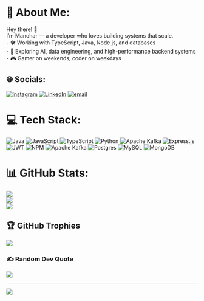 # 💫 About Me:
Hey there! 👋  <br>I’m Manohar — a developer who loves building systems that scale.  <br>- 🛠️ Working with TypeScript, Java, Node.js, and databases  <br>- 🚀 Exploring AI, data engineering, and high-performance backend systems  <br>- 🎮 Gamer on weekends, coder on weekdays  <br>


## 🌐 Socials:
[![Instagram](https://img.shields.io/badge/Instagram-%23E4405F.svg?logo=Instagram&logoColor=white)](https://instagram.com/manohar_yekkala) [![LinkedIn](https://img.shields.io/badge/LinkedIn-%230077B5.svg?logo=linkedin&logoColor=white)](https://linkedin.com/in/manoharyekkala) [![email](https://img.shields.io/badge/Email-D14836?logo=gmail&logoColor=white)](mailto:manohar.yekkala@gmail.com) 

# 💻 Tech Stack:
![Java](https://img.shields.io/badge/java-%23ED8B00.svg?style=for-the-badge&logo=openjdk&logoColor=white) ![JavaScript](https://img.shields.io/badge/javascript-%23323330.svg?style=for-the-badge&logo=javascript&logoColor=%23F7DF1E) ![TypeScript](https://img.shields.io/badge/typescript-%23007ACC.svg?style=for-the-badge&logo=typescript&logoColor=white) ![Python](https://img.shields.io/badge/python-3670A0?style=for-the-badge&logo=python&logoColor=ffdd54) ![Apache Kafka](https://img.shields.io/badge/Apache%20Kafka-000?style=for-the-badge&logo=apachekafka) ![Express.js](https://img.shields.io/badge/express.js-%23404d59.svg?style=for-the-badge&logo=express&logoColor=%2361DAFB) ![JWT](https://img.shields.io/badge/JWT-black?style=for-the-badge&logo=JSON%20web%20tokens) ![NPM](https://img.shields.io/badge/NPM-%23CB3837.svg?style=for-the-badge&logo=npm&logoColor=white) ![Apache Kafka](https://img.shields.io/badge/Apache%20Kafka-000?style=for-the-badge&logo=apachekafka) ![Postgres](https://img.shields.io/badge/postgres-%23316192.svg?style=for-the-badge&logo=postgresql&logoColor=white) ![MySQL](https://img.shields.io/badge/mysql-4479A1.svg?style=for-the-badge&logo=mysql&logoColor=white) ![MongoDB](https://img.shields.io/badge/MongoDB-%234ea94b.svg?style=for-the-badge&logo=mongodb&logoColor=white)
# 📊 GitHub Stats:
![](https://github-readme-stats.vercel.app/api?username=ManoharYekkala&theme=jolly&hide_border=false&include_all_commits=true&count_private=true)<br/>
![](https://nirzak-streak-stats.vercel.app/?user=ManoharYekkala&theme=jolly&hide_border=false)<br/>
![](https://github-readme-stats.vercel.app/api/top-langs/?username=ManoharYekkala&theme=jolly&hide_border=false&include_all_commits=true&count_private=true&layout=compact)

## 🏆 GitHub Trophies
![](https://github-profile-trophy.vercel.app/?username=ManoharYekkala&theme=radical&no-frame=false&no-bg=false&margin-w=4)

### ✍️ Random Dev Quote
![](https://quotes-github-readme.vercel.app/api?type=horizontal&theme=radical)

---
[![](https://visitcount.itsvg.in/api?id=ManoharYekkala&icon=0&color=0)](https://visitcount.itsvg.in)

